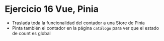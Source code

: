 # Ejercicio 16 Vue, Pinia

- Traslada toda la funcionalidad del contador a una Store de Pinia
- Pinta también el contador en la página `catálogo` para ver que el estado de count es global
